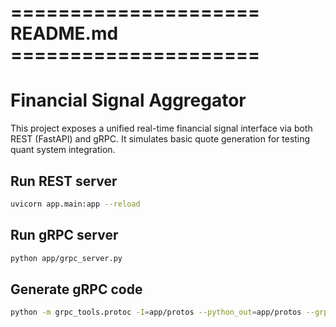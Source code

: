 # ===================== README.md =====================
# Financial Signal Aggregator

This project exposes a unified real-time financial signal interface via both REST (FastAPI) and gRPC. It simulates basic quote generation for testing quant system integration.

## Run REST server
```bash
uvicorn app.main:app --reload
```

## Run gRPC server
```bash
python app/grpc_server.py
```

## Generate gRPC code
```bash
python -m grpc_tools.protoc -I=app/protos --python_out=app/protos --grpc_python_out=app/protos app/protos/signal.proto
```
